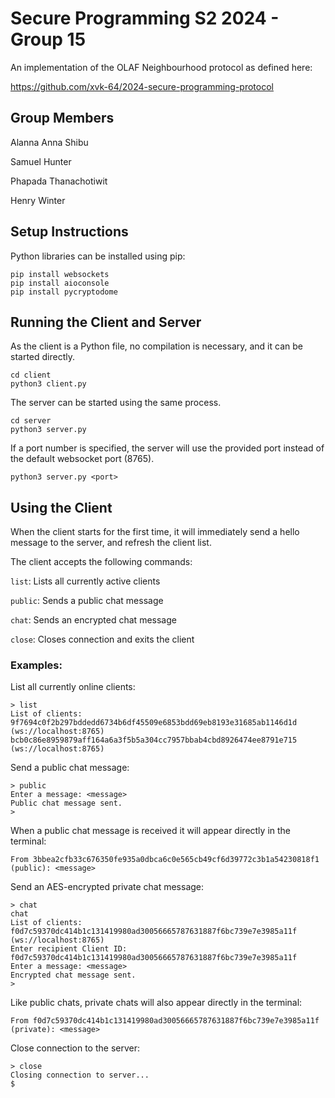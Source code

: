 # Secure Programming S2 2024 - Group 15

An implementation of the OLAF Neighbourhood protocol as defined here:

https://github.com/xvk-64/2024-secure-programming-protocol

## Group Members
Alanna Anna Shibu

Samuel Hunter

Phapada Thanachotiwit

Henry Winter

## Setup Instructions

Python libraries can be installed using pip:

```
pip install websockets
pip install aioconsole
pip install pycryptodome
```

## Running the Client and Server
As the client is a Python file, no compilation is necessary, and it can be started directly.

```
cd client
python3 client.py
```

The server can be started using the same process.

```
cd server
python3 server.py
```

If a port number is specified, the server will use the provided port instead of the default websocket port (8765).
```
python3 server.py <port>
```

## Using the Client
When the client starts for the first time, it will immediately send a hello message to the server, and refresh the client list.

The client accepts the following commands:

`list`: Lists all currently active clients

`public`: Sends a public chat message

`chat`: Sends an encrypted chat message

`close`: Closes connection and exits the client

### Examples:
List all currently online clients:
```
> list
List of clients:
9f7694c0f2b297bddedd6734b6df45509e6853bdd69eb8193e31685ab1146d1d (ws://localhost:8765)
bcb0c86e8959879aff164a6a3f5b5a304cc7957bbab4cbd8926474ee8791e715 (ws://localhost:8765)
```

Send a public chat message:
```
> public
Enter a message: <message>
Public chat message sent.
>
```

When a public chat message is received it will appear directly in the terminal:
```
From 3bbea2cfb33c676350fe935a0dbca6c0e565cb49cf6d39772c3b1a54230818f1 (public): <message>
```

Send an AES-encrypted private chat message:
```
> chat
chat
List of clients:
f0d7c59370dc414b1c131419980ad30056665787631887f6bc739e7e3985a11f (ws://localhost:8765)
Enter recipient Client ID: f0d7c59370dc414b1c131419980ad30056665787631887f6bc739e7e3985a11f
Enter a message: <message>
Encrypted chat message sent.
> 
```

Like public chats, private chats will also appear directly in the terminal:
```
From f0d7c59370dc414b1c131419980ad30056665787631887f6bc739e7e3985a11f (private): <message>
```

Close connection to the server:
```
> close
Closing connection to server...
$
```
